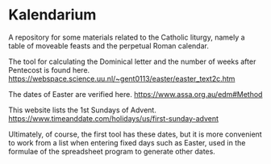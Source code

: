 # Kalendarium

A repository for some materials related to the Catholic liturgy, namely a table of moveable feasts and the perpetual Roman calendar.

The tool for calculating the Dominical letter and the number of weeks after Pentecost is found here. https://webspace.science.uu.nl/~gent0113/easter/easter_text2c.htm

The dates of Easter are verified here. https://www.assa.org.au/edm#Method

This website lists the 1st Sundays of Advent. https://www.timeanddate.com/holidays/us/first-sunday-advent

Ultimately, of course, the first tool has these dates, but it is more convenient to work from a list when entering fixed days such as Easter, used in the formulae of the spreadsheet program to generate other dates.
